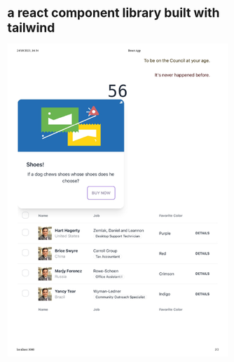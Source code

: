   # a react component library built with tailwind
  <img src="https://raw.githubusercontent.com/lsanjayl/components/master/img.jpg"/>
